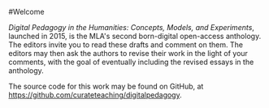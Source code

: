 #Welcome

_Digital Pedagogy in the Humanities: Concepts, Models, and Experiments_, launched in 2015, is the MLA's second born-digital open-access anthology. The editors invite you to read these drafts and comment on them. The editors may then ask the authors to revise their work in the light of your comments, with the goal of eventually including the revised essays in the anthology. 

The source code for this work may be found on GitHub, at https://github.com/curateteaching/digitalpedagogy. 
